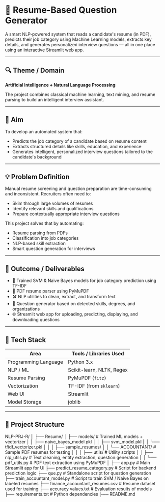 # 🤖 Resume-Based Question Generator

A smart NLP-powered system that reads a candidate's resume (in PDF), predicts their job category using Machine Learning models, extracts key details, and generates personalized interview questions — all in one place using an interactive Streamlit web app.

---

## 🔍 Theme / Domain
**Artificial Intelligence + Natural Language Processing**

The project combines classical machine learning, text mining, and resume parsing to build an intelligent interview assistant.

---

## 🎯 Aim
To develop an automated system that:
- Predicts the job category of a candidate based on resume content
- Extracts structured details like skills, education, and experience
- Generates intelligent, personalized interview questions tailored to the candidate's background

---

## 💡 Problem Definition

Manual resume screening and question preparation are time-consuming and inconsistent. Recruiters often need to:
- Skim through large volumes of resumes
- Identify relevant skills and qualifications
- Prepare contextually appropriate interview questions

This project solves that by automating:
- Resume parsing from PDFs
- Classification into job categories
- NLP-based skill extraction
- Smart question generation for interviews

---

## 🚀 Outcome / Deliverables

- 🧠 Trained SVM & Naive Bayes models for job category prediction using TF-IDF
- 📄 PDF resume parser using PyMuPDF
- 🛠️ NLP utilities to clean, extract, and transform text
- 💬 Question generator based on detected skills, degrees, and organizations
- 🌐 Streamlit web app for uploading, predicting, displaying, and downloading questions

---

## 🧰 Tech Stack

| Area                | Tools / Libraries Used            |
|---------------------|----------------------------------|
| Programming Language| Python 3.x                        |
| NLP / ML            | Scikit-learn, NLTK, Regex         |
| Resume Parsing      | PyMuPDF (`fitz`)                  |
| Vectorization       | TF-IDF (from `sklearn`)           |
| Web UI              | Streamlit                         |
| Model Storage       | joblib                            |

---

## 🧱 Project Structure
NLP-PRJ-R/ │ ├── Resume/ │ ├── models/ # Trained ML models + vectorizer │ │ ├── naive_bayes_model.pkl │ │ ├── svm_model.pkl │ │ └── tfidf_vectorizer.pkl │ │ │ ├── sample_resumes/ │ │ └── ACCOUNTANT/ # Sample PDF resumes for testing │ │ │ ├── utils/ # Utility scripts │ │ ├── nlp_utils.py # Text cleaning, entity extraction, question generation │ │ └── pdf_utils.py # PDF text extraction using PyMuPDF │ ├── app.py # Main Streamlit app for UI ├── predict_resume_category.py # Script for backend prediction logic ├── que.py # Standalone script for question generation ├── train_accountant_model.py # Script to train SVM / Naive Bayes on labeled resumes ├── finance_accountant_resumes.csv # Resume dataset used for training ├── accuracy values.txt # Evaluation results of models ├── requirements.txt # Python dependencies ├── README.md 
